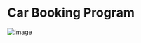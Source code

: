 # Car Booking Program

![image](https://user-images.githubusercontent.com/116735972/205046955-577d50d7-0868-44be-9b6e-d2ed2fac0296.png)
